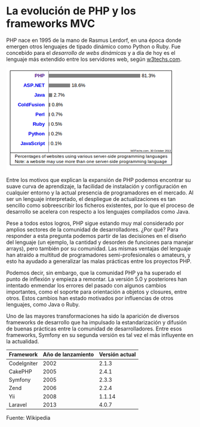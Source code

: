 # La evolución de PHP y los frameworks MVC

PHP nace en 1995 de la mano de Rasmus Lerdorf, en una época donde emergen otros lenguajes de tipado dinámico como Python o Ruby. Fue concebido para el *desarrollo de webs dinámicas* y a día de hoy es el lenguaje más extendido entre los servidores web, según [w3techs.com](http://w3techs.com).

![Lenguajes más usados por servidores web](lenguajes-mas-usados.png "Lenguajes más usados por servidores web")

Entre los motivos que explican la expansión de PHP podemos encontrar su suave curva de aprendizaje, la facilidad de instalación y configuración en cualquier entorno y la actual presencia de programadores en el mercado. Al ser un lenguaje interpretado, el despliegue de actualizaciones es tan sencillo como sobreescribir los ficheros existentes, por lo que el proceso de desarrollo se acelera con respecto a los lenguajes compilados como Java.

Pese a todos estos logros, PHP sigue estando muy mal considerado por amplios sectores de la comunidad de desarrolladores. ¿Por qué? Para responder a esta pregunta podemos partir de las decisiones en el diseño del lenguaje (un ejemplo, la cantidad y desorden de funciones para manejar arrays), pero también por su comunidad. Las mismas ventajas del lenguaje han atraído a multitud de programadores semi-profesionales o amateurs, y esto ha ayudado a generalizar las malas prácticas entre los proyectos PHP.

Podemos decir, sin embargo, que la comunidad PHP ya ha superado el punto de inflexión y empieza a remontar. La versión 5.0 y posteriores han intentado enmendar los errores del pasado con algunos cambios importantes, como el soporte para orientación a objetos y closures, entre otros. Estos cambios han estado motivados por influencias de otros lenguajes, como Java o Ruby.

Uno de las mayores transformaciones ha sido la aparición de diversos frameworks de desarrollo que ha impulsado la estandarización y difusión de buenas prácticas entre la comunidad de desarrolladores. Entre esos frameworks, Symfony en su segunda versión es tal vez el más influyente en la actualidad.


| Framework   | Año de lanzamiento | Versión actual |
|-------------|--------------------|----------------|
| CodeIgniter |               2002 |    2.1.3       |
| CakePHP     |               2005 |    2.4.1       |
| Symfony     |               2005 |    2.3.3       |
| Zend        |               2006 |    2.2.4       |
| Yii         |               2008 |    1.1.14      |
| Laravel     |               2013 |    4.0.7       |

Fuente: Wikipedia
